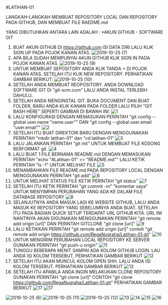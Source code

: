 #LATIHAN-01

LANGKAH-LANGKAH MEMBUAT REPOSITORY LOCAL DAN REPOSITORY PADA GITHUB, DAN MEMBUAT FILE RAEDME.md

YANG DIBUTUHKAN ANTARA LAIN ADALAH  :
*AKUN GITHUB - SOFTWARE GIT
  1. BUAT AKUN GITHUB DI https://github.com ISI DATA DIRI LALU KLIK SIGN UP PADA POJOK KANAN ATAS.
  ![2019-10-25 (7)](https://user-images.githubusercontent.com/56884391/67550646-34096580-f731-11e9-9036-7b4fb54a5c44.png)
  2. APA BILA SUDAH MEMPUNYAI AKUN GITHUB KLIK SIGN IN PADA POJOK KANAN ATAS.
  ![2019-10-25 (9)](https://user-images.githubusercontent.com/56884391/67551186-8303ca80-f732-11e9-98dd-9af184f15f73.png)
  3. UNTUK MEMBUAT SEPOSITORY ANDA KLIK TANDA + DI POJOK KANAN ATAS. SETELAH ITU KLIK NEW REPOSITORY. PERHATIKAN GAMBAR BERIKUT:
  ![2019-10-25 (10)](https://user-images.githubusercontent.com/56884391/67551455-2c4ac080-f733-11e9-9f12-622a49505f42.png)
  4. SETELAH ANDA MEMBUAT REOPOSITORY. ANDA DOWNLOAD SOFTWARE GIT DI "git-scm.com" LALU ANDA INSTAL TERLEBIH DAHULU.
  5. SETELAH ANDA MENGINSTAL GIT. BUKA DOCUMENT DAN BUAT FOLDER, BARU ANDA KLIK KANAN PADA FOLDER LALU PILIH "GIT BASH HERE"
  SEPERTI GAMBAR DI BAWAH INI:
  ![1](https://user-images.githubusercontent.com/56884391/67551899-18ec2500-f734-11e9-9042-b0b2663e7b4c.png)
  6. LALU KONFIGURASI DENGAN MEMASUKAN PERINTAH "git config --global user.name "name.user"" DAN "git config --global user.email "user.email""
  ![2](https://user-images.githubusercontent.com/56884391/67552235-d7a84500-f734-11e9-8cf2-1fb56c3ddff5.png)
  7. SETELAH ITU BUAT DIREKTORI BARU DENGAN MENGGUNAKAN PERINTAH "mkdir latihan-01" dan "cd latihan-01"
  ![3](https://user-images.githubusercontent.com/56884391/67552391-34a3fb00-f735-11e9-9603-3e5ca0031f79.png)
  8. LALU JALANKAN PERINTAH "git init" UNTUK MEMBUAT FILE KOSONG BERFORMAT git.
  ![4](https://user-images.githubusercontent.com/56884391/67552634-a4b28100-f735-11e9-9f78-d45ffc7ecac7.png)
  9. LALU BUAT 1 FILE BERNAMA README.md DENGAN MEMASUKAN PERINTAH "echo "#Latihan-01" >> "README.md"" LALU KETIK PERINTAH "ls -1" UNTUK MELIHAT FILE
  ![5](https://user-images.githubusercontent.com/56884391/67552649-abd98f00-f735-11e9-8360-d55d5cdc5518.png)
  10. MENAMBAHKAN FILE README.md PADA REPOSITORY LOCAL DENGAN MENGGUNAKAN PERINTAH "git add" 
  ![6](https://user-images.githubusercontent.com/56884391/67552666-b6942400-f735-11e9-9033-2c4b5852d8ec.png)
  11. UNTUK MELIHAT STATUS FILE KETIK PERINTAH "git status"
  ![7](https://user-images.githubusercontent.com/56884391/67552671-ba27ab00-f735-11e9-8944-205939e9b10e.png)
  12. SETELAH ITU KETIK PERINTAH "git commit -m" "komentar saya" UNTUK MENYIMPAN PERUBAHAN YANG ADA KE DALAM FILE DATABASE REPOSITORY
  ![8](https://user-images.githubusercontent.com/56884391/67552698-c90e5d80-f735-11e9-9fb6-376ae38b3321.png)
  13. SELANJUTNYA ANDA MASUK LAGI KE WEBSITE GITHUB, LALU ANDA MASUK KE REPOSITORY YANG SEBELUMNYA ANDA BUAT. SETELAH ITU PADA BAGIAN QUICK SETUP TERDAPAT URL GITHUB KITA. URL INI NANTINYA AKAN DIGUNAKAN MENGGUNAKAN PERINTAH "git remote add origin [url]" DAN PERINTAH GITCLONE "git clone [url]"
  ![9](https://user-images.githubusercontent.com/56884391/67552699-c90e5d80-f735-11e9-88be-a6dca08c8fa5.png)
  14. LALU KETIKKAN PERINTAH "git remote add origin [url]" contoh "git remote add origin https://github.com/RegaNugraha/Latihan-01.git"
  ![10](https://user-images.githubusercontent.com/56884391/67552701-c90e5d80-f735-11e9-9aa1-73e8fb5ef523.png)
  15. UNTUK MENGIRIM PERUBAHAN LOCAL REPOSITORY KE SERVER GUNAKAN PERINTAH "git push-u origin"
  ![11](https://user-images.githubusercontent.com/56884391/67552702-c9a6f400-f735-11e9-97cc-83685ed74f76.png)
  16. TUNGGU BEBERAPA MENIT SAMPAI ADA KOLOM GITHUB LOGIN. LAU ANDA ISI KOLOM TERSEBUT, PERHATIKAN GAMBAR BERIKUT
  ![12](https://user-images.githubusercontent.com/56884391/67556663-c1eb4d80-f73d-11e9-905f-d4ce43193bf6.png)
  17. SETELAH ITU AKAN MUNCUL KOLOM OPEN SHH. LALU ANDA ISI KOLOM TERSEBUT. PERHATIKAN GAMBAR BERIKUT
  ![13](https://user-images.githubusercontent.com/56884391/67552706-ca3f8a80-f735-11e9-8e77-6c4dd9ae0bfb.png)
  18. SETELAH ITU APABILA ANDA INGIN MELAKUKAN CLONE REPOSITORY GUNAKAN PERINTAH "git clone [url]" CONTOH "git clone https://github.com/RegaNugraha/Latihan-01.git" PERHATIKAN GAMBAR BERIKUT
  ![17](https://user-images.githubusercontent.com/56884391/67552722-cdd31180-f735-11e9-8697-f9650d5dc54f.png)
  ![17](https://user-images.githubusercontent.com/56884391/67552724-ce6ba800-f735-11e9-882c-e89b09237ec3.png)
  
  ![2019-10-25 (6)](https://user-images.githubusercontent.com/56884391/67552725-ce6ba800-f735-11e9-9343-e2d5cd9b32ff.png)
  ![2019-10-25 (11)](https://user-images.githubusercontent.com/56884391/67552727-cf043e80-f735-11e9-8742-328eafbb159f.png)
  ![2019-10-25 (12)](https://user-images.githubusercontent.com/56884391/67552729-cf9cd500-f735-11e9-8230-a3129ccaf5b4.png)
  ![13](https://user-images.githubusercontent.com/56884391/67552706-ca3f8a80-f735-11e9-8e77-6c4dd9ae0bfb.png)
  ![14](https://user-images.githubusercontent.com/56884391/67552708-cad82100-f735-11e9-82d5-ea24c80cce43.png)
  ![15](https://user-images.githubusercontent.com/56884391/67552712-cb70b780-f735-11e9-9cf6-f861bff4b6b7.png)
  ![16](https://user-images.githubusercontent.com/56884391/67552720-cdd31180-f735-11e9-9745-120820af1399.png)
